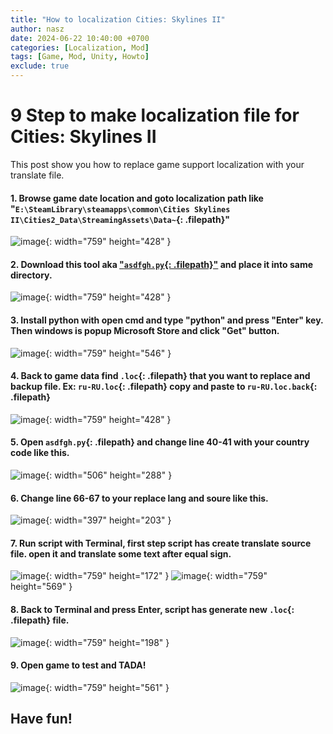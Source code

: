 ```yaml
---
title: "How to localization Cities: Skylines II"
author: nasz
date: 2024-06-22 10:40:00 +0700
categories: [Localization, Mod]
tags: [Game, Mod, Unity, Howto]
exclude: true
---
```


# 9 Step to make localization file for Cities: Skylines II

This post show you how to replace game support localization with your translate file.

#### 1. Browse game date location and goto localization path like "`E:\SteamLibrary\steamapps\common\Cities Skylines II\Cities2_Data\StreamingAssets\Data~`{: .filepath}"

![image](https://github.com/Nasz/Nasz/assets/384751/634d274c-244a-4547-b74a-e4e60c91455d){: width="759" height="428" }

#### 2. Download this tool aka ["`asdfgh.py`{: .filepath}"](https://forum.paradoxplaza.com/forum/threads/cities-skylines-ii-en-us-loc-help-me-open-the-translation-tools-to-play-in-turkish.1603585/post-29220130) and place it into same directory.

![image](https://github.com/Nasz/Nasz/assets/384751/ed2a8d72-a3e2-49ae-99d9-c2d95688ca1e){: width="759" height="428" }

#### 3. Install python with open cmd and type "python" and press "Enter" key. Then windows is popup Microsoft Store and click "Get" button.

![image](https://github.com/Nasz/Nasz/assets/384751/397d248b-3c14-4d68-9370-e4825b9d8bd5){: width="759" height="546" }

#### 4. Back to game data find `.loc`{: .filepath} that you want to replace and backup file. Ex: `ru-RU.loc`{: .filepath} copy and paste to `ru-RU.loc.back`{: .filepath}

![image](https://github.com/Nasz/Nasz/assets/384751/aed9418f-1332-4850-be64-9b55ff474cf6){: width="759" height="428" }

#### 5. Open `asdfgh.py`{: .filepath} and change line 40-41 with your country code like this.

![image](https://github.com/Nasz/Nasz/assets/384751/2a599490-e65d-47f3-80c3-767ac987348b){: width="506" height="288" }

#### 6. Change line 66-67 to your replace lang and soure like this.

![image](https://github.com/Nasz/Nasz/assets/384751/849be85f-67cb-4e84-8332-818c5602debd){: width="397" height="203" }

#### 7. Run script with Terminal, first step script has create translate source file. open it and translate some text after equal sign.

![image](https://github.com/Nasz/Nasz/assets/384751/c7ab3ad1-b22e-4801-8f2a-a0d7912babc3){: width="759" height="172" }
![image](https://github.com/Nasz/Nasz/assets/384751/138a98ac-442a-4669-8dd0-c004524801ec){: width="759" height="569" }

#### 8. Back to Terminal and press Enter, script has generate new `.loc`{: .filepath} file.

![image](https://github.com/Nasz/Nasz/assets/384751/99224111-9797-4f13-bfe3-c9b77ca121f6){: width="759" height="198" }

#### 9. Open game to test and TADA!

![image](https://github.com/Nasz/Nasz/assets/384751/9542bcc4-d00a-45bc-93af-0b9710a45108){: width="759" height="561" }

## Have fun!

